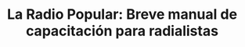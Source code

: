 ---
title: "La Radio Popular: Breve manual de capacitación para radialistas"
description: "Material de consulta brinda conceptos y herramientas para ayudar a comunicar mejor las necesidades, aspiraciones, logros, demandas y propuestas de las comunidades. <b>FUENTE:</b>Servindi"
image: //i.imgur.com/QLqzTdN.png
link: //goo.gl/ZQMWbC
format: PDF
size: 3.5Mb
nro_pages: 30
categorie: manual
---
